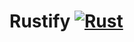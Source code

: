 # Rustify [![Rust](https://github.com/gvatsal60/Rustify/actions/workflows/rust-action.yml/badge.svg)](https://github.com/gvatsal60/Rustify/actions/workflows/rust-action.yml)
